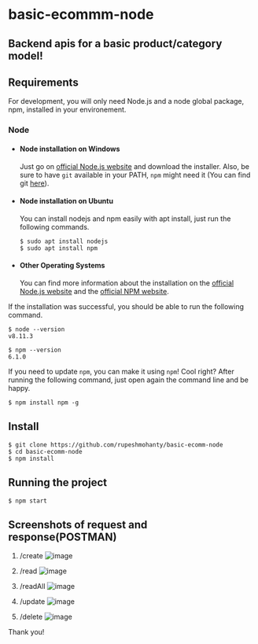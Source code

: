 # basic-ecommm-node

Backend apis for a basic product/category model!
---
## Requirements

For development, you will only need Node.js and a node global package, npm, installed in your environement.

### Node
- #### Node installation on Windows

  Just go on [official Node.js website](https://nodejs.org/) and download the installer.
Also, be sure to have `git` available in your PATH, `npm` might need it (You can find git [here](https://git-scm.com/)).

- #### Node installation on Ubuntu

  You can install nodejs and npm easily with apt install, just run the following commands.

      $ sudo apt install nodejs
      $ sudo apt install npm

- #### Other Operating Systems
  You can find more information about the installation on the [official Node.js website](https://nodejs.org/) and the [official NPM website](https://npmjs.org/).

If the installation was successful, you should be able to run the following command.

    $ node --version
    v8.11.3

    $ npm --version
    6.1.0

If you need to update `npm`, you can make it using `npm`! Cool right? After running the following command, just open again the command line and be happy.

    $ npm install npm -g

###

## Install

    $ git clone https://github.com/rupeshmohanty/basic-ecomm-node
    $ cd basic-ecomm-node
    $ npm install

## Running the project

    $ npm start

## Screenshots of request and response(POSTMAN)
1. /create
![image](https://user-images.githubusercontent.com/93401049/139524414-854ab3ce-d3b7-420f-89e5-6bcaf4694f8a.png)

2. /read
![image](https://user-images.githubusercontent.com/93401049/139524429-ddbc8771-ccea-434f-b4aa-1e4e48e1fd69.png)

3. /readAll
![image](https://user-images.githubusercontent.com/93401049/139524446-58f1c182-8006-4b91-88cd-bc273fda6af8.png)

4. /update
![image](https://user-images.githubusercontent.com/93401049/139524456-e817e7d0-8e5b-4855-b6ad-2f88f94d6e98.png)

5. /delete
![image](https://user-images.githubusercontent.com/93401049/139524463-e21b3c38-6cdd-494a-bb2b-ce86c00a4880.png)


Thank you!
